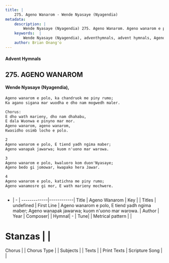 ```yaml
---
title: |
    275. Ageno Wanarom - Wende Nyasaye (Nyagendia)
metadata:
    description: |
        Wende Nyasaye (Nyagendia) 275. Ageno Wanarom. Ageno wanarom e polo, E tiend yadh ngima maber; Ageno wanapak jawarwa; kuom n'uono mar warowa.  
    keywords:  |
        Wende Nyasaye (Nyagendia), adventhymnals, advent hymnals, Ageno Wanarom, Ageno wanarom e polo, E tiend yadh ngima maber; Ageno wanapak jawarwa; kuom n'uono mar warowa.. 
    author: Brian Onang'o
---
```


#### Advent Hymnals
## 275. AGENO WANAROM
####  Wende Nyasaye (Nyagendia),

```txt
Ageno wanarom e polo, ka chandruok me piny rumo;
Ka agano sigana mar wuodha e dho nam mogwedh maler.

Chorus:
E dho wath marieny, dho nam dhahabu,
E dala Wuonwa e pinyno mar mor.
Ageno wanarom, ageno wanarom,
Kwasidho osimb locho e polo.

2
Ageno wanarom e polo, E tiend yadh ngima maber;
Ageno wanapak jawarwa; kuom n'uono mar warowa.

3
Ageno wanarom e polo, kwaluoro kom duon'Nyasaye;
Ageno bedo gi jomowar, kwapako hera Jawar.

4
Ageno wanarom e polo, katichna me piny rumo;
Ageno wanamosre gi mor, E wath marieny mochwere.



```

- |   -  |
-------------|------------|
Title | Ageno Wanarom |
Key |  |
Titles | undefined |
First Line | Ageno wanarom e polo, E tiend yadh ngima maber; Ageno wanapak jawarwa; kuom n'uono mar warowa. |
Author | 
Year | 
Composer| |
Hymnal|  - |
Tune|  |
Metrical pattern | |
# Stanzas |  |
Chorus |  |
Chorus Type |  |
Subjects | |
Texts |  |
Print Texts | 
Scripture Song |  |
    
